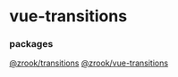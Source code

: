 # vue-transitions


### packages
[@zrook/transitions](./packages/transitions/README.md)
[@zrook/vue-transitions](./packages/vue/README.md)
